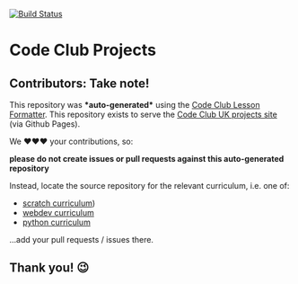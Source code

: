 [![Build Status](https://travis-ci.org/CodeClub/CodeClubUK-Projects.svg)](https://travis-ci.org/CodeClub/CodeClubUK-Projects)

# Code Club Projects

## Contributors: Take note!

This repository was __\*auto-generated\*__ using the [Code Club Lesson Formatter](https://github.com/CodeClub/lesson_format). This repository exists to serve the [Code Club UK projects site](http://projects.codeclub.org.uk) (via Github Pages).

We :heart::heart::heart: your contributions, so:

__please do not create issues or pull requests against this auto-generated repository__

Instead, locate the source repository for the relevant curriculum, i.e. one of:

 * [scratch curriculum](https://github.com/CodeClub/scratch-curriculum))
 * [webdev curriculum](https://github.com/CodeClub/webdev-curriculum)
 * [python curriculum](https://github.com/CodeClub/python-curriculum)

…add your pull requests / issues there.

## Thank you! :wink:
